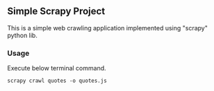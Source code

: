 ## Simple Scrapy Project

This is a simple web crawling application implemented using "scrapy" python lib.

### Usage

Execute below terminal command.

```
scrapy crawl quotes -o quotes.js
```
